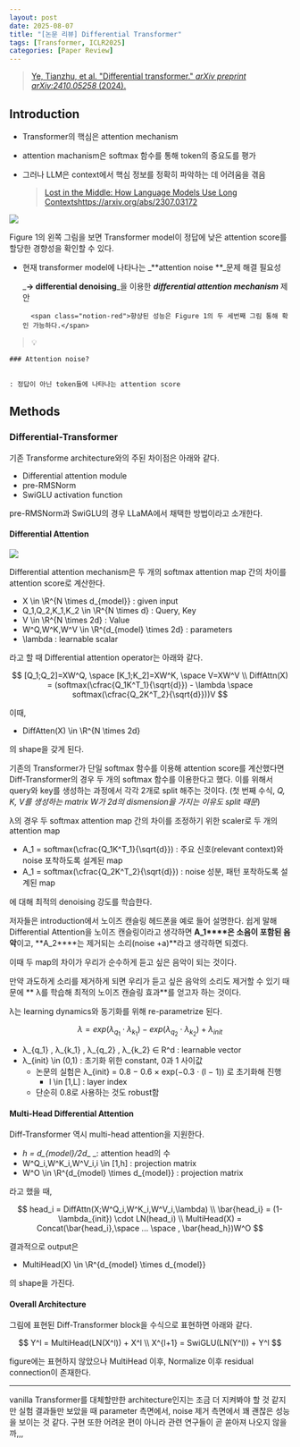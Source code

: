 ```yaml
---
layout: post
date: 2025-08-07
title: "[논문 리뷰] Differential Transformer"
tags: [Transformer, ICLR2025]
categories: [Paper Review]
---
```


> [Ye, Tianzhu, et al. "Differential transformer." ](https://arxiv.org/abs/2410.05258)[_arXiv preprint arXiv:2410.05258_](https://arxiv.org/abs/2410.05258)[ (2024).](https://arxiv.org/abs/2410.05258)



## Introduction

- Transformer의 핵심은 attention mechanism
- attention machanism은 softmax 함수를 통해 token의 중요도를 평가
- 그러나 LLM은 context에서 핵심 정보를 정확히 파악하는 데 어려움을 겪음

	> [Lost in the Middle: How Language Models Use Long Contextshttps://arxiv.org/abs/2307.03172](https://arxiv.org/abs/2307.03172)


![](https://prod-files-secure.s3.us-west-2.amazonaws.com/542b861c-36a8-4051-84e5-8804b6728dba/9083ea56-691a-4752-ae26-47f403431ac8/image.png?X-Amz-Algorithm=AWS4-HMAC-SHA256&X-Amz-Content-Sha256=UNSIGNED-PAYLOAD&X-Amz-Credential=ASIAZI2LB466XHN26F4H%2F20250818%2Fus-west-2%2Fs3%2Faws4_request&X-Amz-Date=20250818T042802Z&X-Amz-Expires=3600&X-Amz-Security-Token=IQoJb3JpZ2luX2VjEFMaCXVzLXdlc3QtMiJHMEUCIQD9kZYjLi9OZ%2FpnQr7KCV9I7Yj9h5m1Wo%2Fai6lLwlUJIQIgAIsBpj1WFwpNi73r7atL3Etrzt3sKGqD5ZTDVZdXkwoqiAQInP%2F%2F%2F%2F%2F%2F%2F%2F%2F%2FARAAGgw2Mzc0MjMxODM4MDUiDH78FPdgc41qTjjOHyrcA7lAOHmveafc4jVeNpUIp0BBal1FkLzcoj8%2BsZrAYgTKjx0AfDZNyvAJS2fWIlHVpyYiPieMUyhdvrYIkyMRPY%2FdH9c2QYkCoSsrIMvh0iTnmceRlOS%2FTx3yCszQrdbFo5KOKhKO2%2FvUT640c%2FlDcP4AGZv5jXNuUEQkp8AHF08Zl0l7avPRiXLbxeFaRBav91Nto47UU7Wo8eQ46nrgvLB0T6UryiOdz28EPHQFvmf8B4vREfiPH0FIxnKmfk%2Bp5agUq7p170y7tMQNpuUAvJTtaYiihOiDWsvPIiEc22GSwWNtax9ynVGUGkaQwxdTQHesPfgphjorPtxgHRA%2BO8Jif%2BLdKwZsgTwb5u93f8oOtKN8d%2Bn5Onuob%2FkGbwMo8dgHs5XzDkL0JwAH1qNJjRlaeCQT%2F3ujZtCbAuvSHCgcHS10WMTTcFC36IYySJmEoSiLqJuBe%2B628PD9%2BEz7z7zOYIkGjL9iwmrV0nQHTlmcANyZAXl2dD8OW9OtgqqTI9V%2Fp95qSDCATU3YiFh10D8r2bu3DZ6TQEPc8V%2BVNR%2B90sMVFyQn66Zd9qiDPADBRGK8jVv2KStu2dpmlDcZANZ7%2BtDWoXg1%2BxgiraVXbgvdvgTZfaqsC9Od6RwcMOm0isUGOqUBAaSuhR22nhhMpPaEUClnXfWkcrqjXOCvbysc5egDCrKRFlxi%2B%2FED2k75qm88g2wgXIVtLlkzXPnjwNh3r0Rq0SXtpS7ZCHUQjCH%2FHLBtAFPPuiH6ZElkqJjQV1SzBwRDA4rWDxfkvQ5aDrrb7E61%2FW%2Bo%2B0R3FgNT2KznhIu8%2B5GVzrXyJTTesOumQpcBaCaJ0vBILXerL30dGMODNn%2FE4l2g3TFE&X-Amz-Signature=53be7af99736007c91e7ae168319ee2b0f0cf9e206df0ac40c740f5204dc0e17&X-Amz-SignedHeaders=host&x-amz-checksum-mode=ENABLED&x-id=GetObject)


Figure 1의 왼쪽 그림을 보면 Transformer model이 정답에 낮은 attention score를 할당한 경향성을 확인할 수 있다.

- 현재 transformer model에 나타나는 _**attention noise **_문제 해결 필요성

	_**→ differential denoising**_을 이용한 _**differential attention mechanism**_ 제안


		<span class="notion-red">향상된 성능은 Figure 1의 두 세번째 그림 통해 확인 가능하다.</span>


> 💡 


	### Attention noise?


	: 정답이 아닌 token들에 나타나는 attention score



## Methods



### Differential-Transformer


기존 Transforme architecture와의 주된 차이점은 아래와 같다.

- Differential attention module
- pre-RMSNorm
- SwiGLU activation function

pre-RMSNorm과 SwiGLU의 경우 LLaMA에서 채택한 방법이라고 소개한다.



#### Differential Attention


![](https://prod-files-secure.s3.us-west-2.amazonaws.com/542b861c-36a8-4051-84e5-8804b6728dba/116d70b2-1963-4810-9167-f4c7d8a06e8f/image.png?X-Amz-Algorithm=AWS4-HMAC-SHA256&X-Amz-Content-Sha256=UNSIGNED-PAYLOAD&X-Amz-Credential=ASIAZI2LB466XHN26F4H%2F20250818%2Fus-west-2%2Fs3%2Faws4_request&X-Amz-Date=20250818T042802Z&X-Amz-Expires=3600&X-Amz-Security-Token=IQoJb3JpZ2luX2VjEFMaCXVzLXdlc3QtMiJHMEUCIQD9kZYjLi9OZ%2FpnQr7KCV9I7Yj9h5m1Wo%2Fai6lLwlUJIQIgAIsBpj1WFwpNi73r7atL3Etrzt3sKGqD5ZTDVZdXkwoqiAQInP%2F%2F%2F%2F%2F%2F%2F%2F%2F%2FARAAGgw2Mzc0MjMxODM4MDUiDH78FPdgc41qTjjOHyrcA7lAOHmveafc4jVeNpUIp0BBal1FkLzcoj8%2BsZrAYgTKjx0AfDZNyvAJS2fWIlHVpyYiPieMUyhdvrYIkyMRPY%2FdH9c2QYkCoSsrIMvh0iTnmceRlOS%2FTx3yCszQrdbFo5KOKhKO2%2FvUT640c%2FlDcP4AGZv5jXNuUEQkp8AHF08Zl0l7avPRiXLbxeFaRBav91Nto47UU7Wo8eQ46nrgvLB0T6UryiOdz28EPHQFvmf8B4vREfiPH0FIxnKmfk%2Bp5agUq7p170y7tMQNpuUAvJTtaYiihOiDWsvPIiEc22GSwWNtax9ynVGUGkaQwxdTQHesPfgphjorPtxgHRA%2BO8Jif%2BLdKwZsgTwb5u93f8oOtKN8d%2Bn5Onuob%2FkGbwMo8dgHs5XzDkL0JwAH1qNJjRlaeCQT%2F3ujZtCbAuvSHCgcHS10WMTTcFC36IYySJmEoSiLqJuBe%2B628PD9%2BEz7z7zOYIkGjL9iwmrV0nQHTlmcANyZAXl2dD8OW9OtgqqTI9V%2Fp95qSDCATU3YiFh10D8r2bu3DZ6TQEPc8V%2BVNR%2B90sMVFyQn66Zd9qiDPADBRGK8jVv2KStu2dpmlDcZANZ7%2BtDWoXg1%2BxgiraVXbgvdvgTZfaqsC9Od6RwcMOm0isUGOqUBAaSuhR22nhhMpPaEUClnXfWkcrqjXOCvbysc5egDCrKRFlxi%2B%2FED2k75qm88g2wgXIVtLlkzXPnjwNh3r0Rq0SXtpS7ZCHUQjCH%2FHLBtAFPPuiH6ZElkqJjQV1SzBwRDA4rWDxfkvQ5aDrrb7E61%2FW%2Bo%2B0R3FgNT2KznhIu8%2B5GVzrXyJTTesOumQpcBaCaJ0vBILXerL30dGMODNn%2FE4l2g3TFE&X-Amz-Signature=4089c5c53655eb0e94264f8ab44fad33a05677019aa50b72011119aa42b524b1&X-Amz-SignedHeaders=host&x-amz-checksum-mode=ENABLED&x-id=GetObject)


Differential attention mechanism은 두 개의 softmax attention map 간의 차이를 attention score로 계산한다.

- X \in \R^{N \times d\_{model}} : given input
- Q\_1,Q\_2,K\_1,K\_2 \in \R^{N \times d} : Query, Key
- V \in \R^{N \times 2d} : Value
- W^Q,W^K,W^V \in \R^{d\_{model} \times 2d} : parameters
- \lambda : learnable scalar

라고 할 때 Differential attention operator는 아래와 같다.


$$
[Q_1;Q_2]=XW^Q, \space [K_1;K_2]=XW^K, \space V=XW^V \\
DiffAttn(X) = (softmax(\cfrac{Q_1K^T_1}{\sqrt{d}}) - \lambda \space softmax(\cfrac{Q_2K^T_2}{\sqrt{d}}))V
$$


이때,

- DiffAtten(X) \in \R^{N \times 2d}

의 shape을 갖게 된다.


기존의 Transformer가 단일 softmax 함수를 이용해 attention score를 계산했다면 Diff-Transformer의 경우 두 개의 softmax 함수를 이용한다고 했다. 이를 위해서 query와 key를 생성하는 과정에서 각각 2개로 split 해주는 것이다. <span class="notion-red">(첫 번째 수식, </span><span class="notion-red">_Q, K, V를 생성하는 matrix W가 2d의 dismension을 가지는 이유도 split 때문_</span><span class="notion-red">)</span>


 λ의 경우 두 softmax attention map 간의 차이를 조정하기 위한 scaler로 두 개의 attention map

- A\_1 = softmax(\cfrac{Q\_1K^T\_1}{\sqrt{d}}) : 주요 신호(relevant context)와 noise 포착하도록 설계된 map
- A\_1 = softmax(\cfrac{Q\_2K^T\_2}{\sqrt{d}}) : noise 성분, 패턴 포착하도록 설계된 map 

에 대해 최적의 denoising 강도를 학습한다.


저자들은 introduction에서 노이즈 캔슬링 헤드폰을 예로 들어 설명한다. 쉽게 말해 Differential Attention을 노이즈 캔슬링이라고 생각하면 **A\_1****은 소음이 포함된 음악**이고, **A\_2****는 제거되는 소리(noise +a)**라고 생각하면 되겠다. 


이때 두 map의 차이가 우리가 순수하게 듣고 싶은 음악이 되는 것이다. 


만약 과도하게 소리를 제거하게 되면 우리가 듣고 싶은 음악의 소리도 제거할 수 있기 때문에 ** λ를 학습해 최적의 노이즈 캔슬링 효과**를 얻고자 하는 것이다.


λ는 learning dynamics와 동기화를 위해 re-parametrize 된다.


$$
\lambda = exp(\lambda_{q_1} \cdot \lambda_{k_1}) - exp(\lambda_{q_2} \cdot \lambda_{k_2}) + \lambda_{init}
$$

- λ\_{q\_1} , λ\_{k\_1} , λ\_{q\_2} , λ\_{k\_2} ∈ R^d : learnable vector
- λ\_{init} \in (0,1) : 초기화 위한 constant, 0과 1 사이값
	- 논문의 실험은 λ\_{init} = 0.8 − 0.6 × exp(−0.3 · (l − 1)) 로 초기화해 진행
		- l \in [1,L] : layer index
	- 단순히 0.8로 사용하는 것도 robust함


#### **Multi-Head Differential Attention**


Diff-Transformer 역시 multi-head attention을 지원한다.

- _h = d\_{model}/2d__ _: attention head의 수
- W^Q\_i,W^K\_i,W^V\_i,i \in [1,h] : projection matrix
- W^O \in \R^{d\_{model} \times d\_{model}} : projection matrix

라고 했을 때,


$$
head_i = DiffAttn(X;W^Q_i,W^K_i,W^V_i,\lambda) \\
\bar{head_i} = (1-\lambda_{init}) \cdot LN(head_i) \\
MultiHead(X) = Concat(\bar{head_i},\space ... \space , \bar{head_h})W^O
$$


결과적으로 output은

- MultiHead(X) \in \R^{d\_{model} \times d\_{model}}

의 shape을 가진다.



#### Overall Architecture


그림에 표현된 Diff-Transformer block을 수식으로 표현하면 아래와 같다.


$$
Y^l = MultiHead(LN(X^l)) + X^l \\
X^{l+1} = SwiGLU(LN(Y^l)) + Y^l
$$


figure에는 표현하지 않았으나 MultiHead 이후, Normalize 이후 residual connection이 존재한다.


---


vanilla Transformer를 대체할만한 architecture인지는 조금 더 지켜봐야 할 것 같지만 실험 결과들만 보았을 때 parameter 측면에서, noise 제거 측면에서 꽤 괜찮은 성능을 보이는 것 같다. 구현 또한 어려운 편이 아니라 관련 연구들이 곧 쏟아져 나오지 않을까,,,

